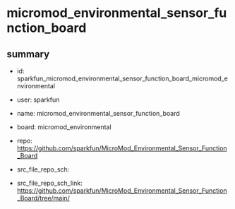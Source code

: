 # micromod_environmental_sensor_function_board
 
## summary 
* id: sparkfun_micromod_environmental_sensor_function_board_micromod_environmental
* user: sparkfun
* name: micromod_environmental_sensor_function_board
* board: micromod_environmental
* repo: https://github.com/sparkfun/MicroMod_Environmental_Sensor_Function_Board



* src_file_repo_sch: 
* src_file_repo_sch_link: https://github.com/sparkfun/MicroMod_Environmental_Sensor_Function_Board/tree/main/






